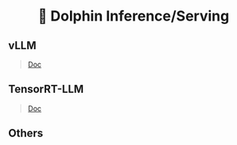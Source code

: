 <h1 align="center">
🚀 Dolphin Inference/Serving
</h1>

## vLLM
> [Doc](./vllm/ReadMe.md)

## TensorRT-LLM
> [Doc](./tensorrt_llm/ReadMe.md)

## Others
